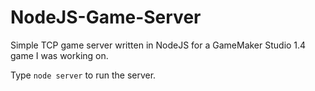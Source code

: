 # NodeJS-Game-Server
Simple TCP game server written in NodeJS for a GameMaker Studio 1.4 game I was working on.

Type `node server` to run the server.
